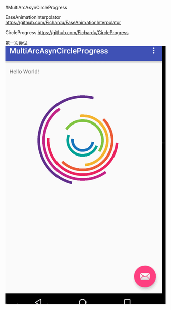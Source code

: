 #MultiArcAsynCircleProgress

EaseAnimationInterpolator
https://github.com/Fichardu/EaseAnimationInterpolator

CircleProgress
https://github.com/Fichardu/CircleProgress

第一次尝试 
![screenshots/demo1.gif](screenshots/demo1.gif)